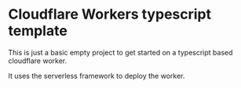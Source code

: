# Cloudflare Workers typescript template

This is just a basic empty project to get started on a typescript based cloudflare worker.

It uses the serverless framework to deploy the worker.
